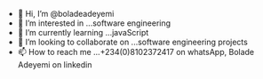 - 👋 Hi, I’m @boladeadeyemi
- 👀 I’m interested in ...software engineering
- 🌱 I’m currently learning ...javaScript
- 💞️ I’m looking to collaborate on ...software engineering projects
- 📫 How to reach me ...+234(0)8102372417 on whatsApp, Bolade Adeyemi on linkedin

<!---
boladeadeyemi/boladeadeyemi is a ✨ special ✨ repository because its `README.md` (this file) appears on your GitHub profile.
You can click the Preview link to take a look at your changes.
--->
